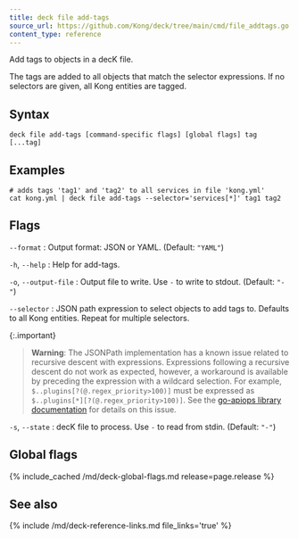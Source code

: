 ```yaml
---
title: deck file add-tags
source_url: https://github.com/Kong/deck/tree/main/cmd/file_addtags.go
content_type: reference
---
```


Add tags to objects in a decK file.

The tags are added to all objects that match the selector expressions. If no
selectors are given, all Kong entities are tagged.

## Syntax

```
deck file add-tags [command-specific flags] [global flags] tag [...tag]
```

## Examples

```
# adds tags 'tag1' and 'tag2' to all services in file 'kong.yml'
cat kong.yml | deck file add-tags --selector='services[*]' tag1 tag2
```

## Flags

`--format`
:  Output format: JSON or YAML. (Default: `"YAML"`)

`-h`, `--help`
:  Help for add-tags.

`-o`, `--output-file`
:  Output file to write. Use `-` to write to stdout. (Default: `"-"`)

`--selector`
:  JSON path expression to select objects to add tags to. 
Defaults to all Kong entities. Repeat for multiple selectors.

{:.important}
> **Warning**: The JSONPath implementation has a known issue related to 
recursive descent with expressions. Expressions following a recursive
descent do not work as expected, however, a workaround is available by preceding the
expression with a wildcard selection. For example, `$..plugins[?(@.regex_priority>100)]` must
be expressed as `$..plugins[*][?(@.regex_priority>100)]`. See the 
[go-apiops library documentation](https://github.com/Kong/go-apiops/blob/main/docs/README.md#notes) 
for details on this issue.

`-s`, `--state`
:  decK file to process. Use `-` to read from stdin. (Default: `"-"`)

## Global flags

{% include_cached /md/deck-global-flags.md release=page.release %}

## See also

{% include /md/deck-reference-links.md file_links='true' %}



